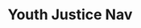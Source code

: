 ---
identification: '324048462'
title: Youth Justice Nav
description: We are creating a know your rights tool for youth and their families when interacting with the Juvenile Justice System.  This interactive tool creates a resource for youth and their families to access information that is relevant to several different parts of the process from knowing your rights when you come into contact with law enforcement, to an explanation of the different types of hearings that take place, to knowing who various people in the courtroom are.
image: /assets/images/projects/youthjusticenav.png
alt: "All capital letters spelling out title of project - YOUTH JUSTICE NAV"
image-hero: /assets/images/projects/youthjusticenav-hero.png
alt: ''
leadership:
  - name: Bonnie Wolfe
    role: Agile Coach
    links:
      slack: 'https://hackforla.slack.com/team/UE1UG1YFP'
      github: 'https://github.com/ExperimentsInHonesty'
    picture: 'https://avatars.githubusercontent.com/ExperimentsInHonesty'
  - name: Leroy Tung
    role: Product Manager
    links:
      slack: 'https://hackforla.slack.com/team/U01G75XUYHX'
      github: 'https://github.com/ltung05'
    picture: 'https://avatars.githubusercontent.com/ltung05'
  - name: Nielsen
    role: Product Manager
    links:
      slack: 'https://hackforla.slack.com/team/U01G0PX0NJY'
      github: 'https://github.com/nielseny'
    picture: 'https://avatars.githubusercontent.com/nielseny'
  - name: Daniel Lee
    role: Product Designer
    links:
      slack: 'https://hackforla.slack.com/team/U01G0PX0NJY'
      github: 'https://github.com/j100892'
    picture: 'https://avatars.githubusercontent.com/j100892'
links:
  - name: GitHub
    url: 'https://github.com/hackforla/YouthJusticeNav/'
  - name: Slack
    url: 'https://hackforla.slack.com/archives/C01J94D6GAC'
  - name: Readme
    url: 'https://github.com/hackforla/YouthJusticeNav/blob/main/README.md'
  - name: Overview
    url: 'https://github.com/hackforla/product-management/blob/master/project-one-sheets/Youth-Justice-Nav-Product-One-Sheet.pdf'
looking:
  - category: Content
    skill: Content Writer
  - category: UI/UX
    skill: UI Designer
  - category: UI/UX
    skill: UX Researcher
technologies:
  - Figma
  - Miro
location:
  - Remote
partner: UCLA School of Law, Golden Gate University School of Law
tools: Google Docs, Google Sheets
program area: 'Justice'
visible: true
sdg: 16.3
status: Active
---